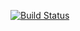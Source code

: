 [![Build Status](https://travis-ci.org/alejandrom2/soyAlejandroMartinez.svg?branch=master)](https://travis-ci.org/alejandrom2/soyAlejandroMartinez)
